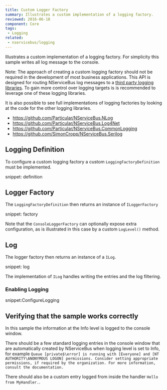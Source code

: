 ```yaml
---
title: Custom Logger Factory
summary: Illustrates a custom implementation of a logging factory.
reviewed: 2016-06-18
component: Core
tags:
 - Logging
related:
 - nservicebus/logging
---
```



Illustrates a custom implementation of a logging factory. For simplicity this sample writes all log message to the console.

Note: The approach of creating a custom logging factory should not be required in the development of most business applications. This API is designed for routing NServiceBus log messages to a [third party logging libraries](/platform/extensions.md#logging). To gain more control over logging targets is is recommended to leverage one of these logging libraries.

It is also possible to see full implementations of logging factories by looking at the code for the other logging libraries.

 * https://github.com/Particular/NServiceBus.NLog
 * https://github.com/Particular/NServiceBus.Log4Net
 * https://github.com/Particular/NServiceBus.CommonLogging
 * https://github.com/SimonCropp/NServiceBus.Serilog


## Logging Definition

To configure a custom logging factory a custom `LoggingFactoryDefinition` must be implemented.

snippet: definition


## Logger Factory

The `LoggingFactoryDefinition` then returns an instance of `ILoggerFactory`

snippet: factory

Note that the `ConsoleLoggerFactory` can optionally expose extra configuration, as is illustrated in this case by a custom `LogLevel()` method.


## Log

The logger factory then returns an instance of a `ILog`.

snippet: log

The implementation of `ILog` handles writing the entries and the log filtering.


### Enabling Logging

snippet:ConfigureLogging


## Verifying that the sample works correctly

In this sample the information at the Info level is logged to the console window.

There should be a few standard logging entries in the console window that are automatically created by NServiceBus when logging level is set to Info, for example `Queue [private$\error] is running with [Everyone] and [NT AUTHORITY\ANONYMOUS LOGON] permissions. Consider setting appropriate permissions, if required by the organization. For more information, consult the documentation.`

There should also be a custom entry logged from inside the handler `Hello from MyHandler.`.